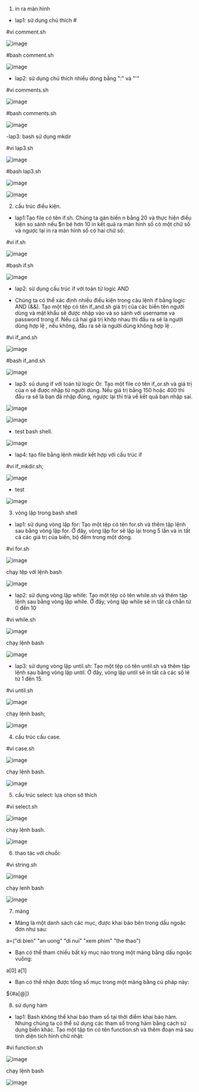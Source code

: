 1. in ra màn hình

- lap1: sử dụng chú thích #

#vi comment.sh

![image](https://user-images.githubusercontent.com/95491130/181714743-81e269f2-c1b8-41ea-9fa4-b9bac96f69dd.png)

#bash comment.sh

![image](https://user-images.githubusercontent.com/95491130/181683485-d7f9dd7a-cdac-43a7-a672-195c61a07f40.png)

- lap2: sử dụng chú thích nhiều dòng bằng ":" và "'"

#vi comments.sh

![image](https://user-images.githubusercontent.com/95491130/181714830-5555526d-de52-483f-aba5-afef8d91275c.png)

#bash comments.sh

![image](https://user-images.githubusercontent.com/95491130/181683846-70d161f4-7f42-4cc7-a68a-315bc28b63f0.png)

-lap3: bash sử dụng mkdir

#vi lap3.sh

![image](https://user-images.githubusercontent.com/95491130/181684003-ccfbdd01-4231-41c9-bb69-3bd1daf4adac.png)

#bash lap3.sh

![image](https://user-images.githubusercontent.com/95491130/181684200-7fadb142-a03b-42a3-8598-57807d76dcbb.png)

![image](https://user-images.githubusercontent.com/95491130/181684229-b2b2c1bb-5de1-4d16-ae34-ec9e9d7e4115.png)

2. cấu trúc điều kiện.

- lap1:Tạo file có tên if.sh. Chúng ta gán biến n bằng 20 và thực hiện điều kiện so sánh nếu $n bé hơn 10 in kết quả ra màn hình số có một chữ số và ngược lại in ra màn hình số có hai chữ số:

#vi if.sh

![image](https://user-images.githubusercontent.com/95491130/181699790-789f9420-2aa7-46ed-bb47-2be5f4480788.png)

#bash if.sh

![image](https://user-images.githubusercontent.com/95491130/181712074-9e8dbefb-a72a-4111-8522-7243f1a9a862.png)

- lap2: sử dụng cấu trúc if với toán tử logic AND

- Chúng ta có thể xác định nhiều điều kiện trong câu lệnh if bằng logic AND (&&). Tạo một tệp có tên if_and.sh giá trị của các biến tên người dùng và mật khẩu sẽ được nhập vào và so sánh với username va password trong if. Nếu cả hai giá trị khớp nhau thì đầu ra sẽ là người dùng hợp lệ , nếu không, đầu ra sẽ là người dùng không hợp lệ .

#vi if_and.sh

![image](https://user-images.githubusercontent.com/95491130/181712666-873d391d-c0ac-447b-a524-4b235622b85c.png)

#bash if_and.sh

![image](https://user-images.githubusercontent.com/95491130/181712973-c6774c40-003d-4e60-9f66-0695b16b4b86.png)

- lap3: sủ dung if với toán tử logic Or. Tạo một file có tên if_or.sh và giá trị của n sẽ được nhập từ người dùng. Nếu giá trị bằng 150 hoặc 400 thì đầu ra sẽ là bạn đã nhập đúng, ngược lại thì trả về kết quả bạn nhập sai.

![image](https://user-images.githubusercontent.com/95491130/181713649-41659c2c-d274-4098-a51a-5a9692a375d7.png)

![image](https://user-images.githubusercontent.com/95491130/181713591-c36961be-4f21-496d-ad43-70004dd9b1d5.png)

- test bash shell.

![image](https://user-images.githubusercontent.com/95491130/181714169-1d25187f-2535-442d-9b50-78be788d9360.png)

- lap4: tạo file bằng lệnh mkdir kết hợp với cấu trúc if

#vi if_mkdir.sh;

![image](https://user-images.githubusercontent.com/95491130/181715704-f8d83611-d5a7-44aa-a43c-e6359ee26857.png)

- test 

![image](https://user-images.githubusercontent.com/95491130/181715616-a7c147b0-fbd2-47e4-914c-6538542f2d9d.png)

3. vòng lặp trong bash shell

- lap1: sử dụng vòng lặp for: Tạo một tệp có tên for.sh và thêm tập lệnh sau bằng vòng lặp for. Ở đây, vòng lặp for sẽ lặp lại trong 5 lần và in tất cả các giá trị của biến, bộ đếm trong một dòng.

#vi for.sh

![image](https://user-images.githubusercontent.com/95491130/181716563-4b0fbf77-6ce3-43de-b796-58b548ce0a0f.png)

chạy tệp với lệnh bash

![image](https://user-images.githubusercontent.com/95491130/181716682-2300cad8-01e4-461d-8a12-aa85bc1398f8.png)

- lap2: sử dụng vòng lặp while: Tạo một tệp có tên while.sh và thêm tập lệnh sau bằng vòng lặp while. Ở đây, vòng lặp while sẽ in tất cả chẵn từ 0 đến 10

#vi while.sh

![image](https://user-images.githubusercontent.com/95491130/181718651-c24b6234-180d-4d83-bf3e-5140b7cbc37a.png)

chạy lệnh bash

![image](https://user-images.githubusercontent.com/95491130/181718710-f40794a3-b6b5-45fe-b3ca-6638009ba19e.png)

- lap3: sử dụng vòng lặp until.sh: Tạo một tệp có tên until.sh và thêm tập lệnh sau bằng vòng lặp until. Ở đây, vòng lặp until sẽ in tất cả các số lẻ từ 1 đến 15.

#vi until.sh

![image](https://user-images.githubusercontent.com/95491130/181718966-49e50649-bfd0-44c4-9eee-ec04b3acb0c0.png)

chạy lệnh bash;

![image](https://user-images.githubusercontent.com/95491130/181719078-599eee2c-bc5e-46dd-8e33-384810a7790f.png)

4. cấu trúc cấu case.

#vi case.sh

![image](https://user-images.githubusercontent.com/95491130/181721562-2907f4f9-64a4-451d-b079-3298c228e5ca.png)

chạy lệnh bash.

![image](https://user-images.githubusercontent.com/95491130/181721671-0087574f-e208-4b5f-b80d-2b8bd5d6b131.png)

5. cấu trúc select: lựa chọn sở thích

#vi select.sh

![image](https://user-images.githubusercontent.com/95491130/181723063-e39378a2-a303-47cc-a614-9263c1cad5f8.png)

chạy lệnh bash.

![image](https://user-images.githubusercontent.com/95491130/181723196-37f9587e-b0b2-4f0a-90dd-b905b93afa93.png)

6. thao tác với chuỗi: 

#vi string.sh

![image](https://user-images.githubusercontent.com/95491130/181723891-6dd24a86-c8e8-41b9-87d7-e59def14e308.png)

chạy lenh bash

![image](https://user-images.githubusercontent.com/95491130/181724000-558a1909-18a3-417e-81ca-9d2c0d517fdc.png)

7. mảng

- Mảng là một danh sách các mục, được khai báo bên trong dấu ngoặc đơn như sau:

a=("di bien" "an uong" "di nui" "xem phim" "the thao")

- Bạn có thể tham chiếu bất kỳ mục nào trong một mảng bằng dấu ngoặc vuông:

a[0]
a[1]

-  Bạn có thể nhận được tổng số mục trong một mảng bằng cú pháp này:

${#a[@]}

8. sử dụng hàm

- lap1: Bash không thể khai báo tham số tại thời điểm khai báo hàm. Nhưng chúng ta có thể sử dụng các tham số trong hàm bằng cách sử dụng biến khác. Tạo một tập tin có tên function.sh và thêm đoạn mã sau tính diện tích hình chữ nhật:

#vi function.sh

![image](https://user-images.githubusercontent.com/95491130/181726055-def1d6ce-c117-458b-8888-1aa112a3bcb7.png)

chạy lệnh bash

![image](https://user-images.githubusercontent.com/95491130/181726233-28b8a1ff-7846-4503-8a9f-1cf30eb12d7b.png)








